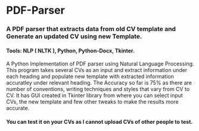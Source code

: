 # PDF-Parser
### A PDF parser that extracts data from old CV template and Generate an updated CV using new Template. 
#### Tools: NLP ( NLTK ), Python, Python-Docx, Tkinter.

A Python Implementation of PDF parser using Natural Language Processing. This program takes several CVs as an input and extract information under each heading and populate new template with extracted information accuratley under relevant heading. The Accuracy so far is 75% as there are number of conventions, writing techniques and styles that vary from CV to CV. 
It has GUI created in Tkinter library from where you can select input CVs, the new template and few other tweaks to make the results more accurate.


#### You can test it on your CVs as I cannot upload CVs of other people to test.
